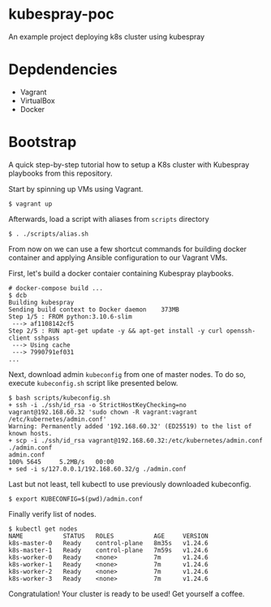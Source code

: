 # kubespray-poc
An example project deploying k8s cluster using kubespray

# Depdendencies
- Vagrant
- VirtualBox
- Docker

# Bootstrap
A quick step-by-step tutorial how to setup a K8s cluster with Kubespray playbooks from this repository.

Start by spinning up VMs using Vagrant.
```
$ vagrant up
```
Afterwards, load a script with aliases from `scripts` directory
```
$ . ./scripts/alias.sh
```
From now on we can use a few shortcut commands for building docker container and applying Ansible configuration to our Vagrant VMs. 

First, let's build a docker contaier containing Kubespray playbooks.
```
# docker-compose build ...
$ dcb
Building kubespray
Sending build context to Docker daemon    373MB
Step 1/5 : FROM python:3.10.6-slim
 ---> af1108142cf5
Step 2/5 : RUN apt-get update -y && apt-get install -y curl openssh-client sshpass
 ---> Using cache
 ---> 7990791ef031
...
```

Next, download admin `kubeconfig` from one of master nodes. To do so, execute `kubeconfig.sh` script like presented below.
```
$ bash scripts/kubeconfig.sh                                        
+ ssh -i ./ssh/id_rsa -o StrictHostKeyChecking=no vagrant@192.168.60.32 'sudo chown -R vagrant:vagrant /etc/kubernetes/admin.conf'
Warning: Permanently added '192.168.60.32' (ED25519) to the list of known hosts.
+ scp -i ./ssh/id_rsa vagrant@192.168.60.32:/etc/kubernetes/admin.conf ./admin.conf
admin.conf                                                                                                                                                                        100% 5645     5.2MB/s   00:00    
+ sed -i s/127.0.0.1/192.168.60.32/g ./admin.conf
```

Last but not least, tell kubectl to use previously downloaded kubeconfig.
```
$ export KUBECONFIG=$(pwd)/admin.conf
```

Finally verify list of nodes.
```
$ kubectl get nodes
NAME           STATUS   ROLES           AGE     VERSION
k8s-master-0   Ready    control-plane   8m35s   v1.24.6
k8s-master-1   Ready    control-plane   7m59s   v1.24.6
k8s-worker-0   Ready    <none>          7m      v1.24.6
k8s-worker-1   Ready    <none>          7m      v1.24.6
k8s-worker-2   Ready    <none>          7m      v1.24.6
k8s-worker-3   Ready    <none>          7m      v1.24.6
```

Congratulation! Your cluster is ready to be used! Get yourself a coffee. 

